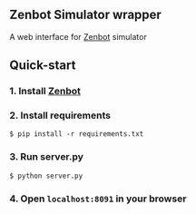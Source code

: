 ## Zenbot Simulator wrapper

A web interface for [Zenbot](https://github.com/carlos8f/zenbot) simulator

## Quick-start

### 1. Install [Zenbot](https://github.com/carlos8f/zenbot/blob/master/README.md#2-install-zenbot-4)
### 2. Install requirements
```
$ pip install -r requirements.txt
```
### 3. Run server.py
```
$ python server.py
```

### 4. Open `localhost:8091` in your browser